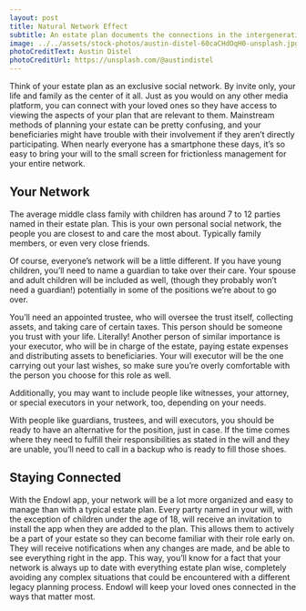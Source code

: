 ```yaml
---
layout: post
title: Natural Network Effect
subtitle: An estate plan documents the connections in the intergenerational human social network
image: ../../assets/stock-photos/austin-distel-60caCHdOqH0-unsplash.jpg
photoCreditText: Austin Distel
photoCreditUrl: https://unsplash.com/@austindistel
---
```

Think of your estate plan as an exclusive social network. By invite only, your life and family as the center of it all. Just as you would on any other media platform, you can connect with your loved ones so they have access to viewing the aspects of your plan that are relevant to them. Mainstream methods of planning your estate can be pretty confusing, and your beneficiaries might have trouble with their involvement if they aren’t directly participating. When nearly everyone has a smartphone these days, it’s so easy to bring your will to the small screen for frictionless management for your entire network. 

## Your Network 
The average middle class family with children has around 7 to 12 parties named in their estate plan. This is your own personal social network, the people you are closest to and care the most about. Typically family members, or even very close friends. 

Of course, everyone’s network will be a little different. If you have young children, you’ll need to name a guardian to take over their care. Your spouse and adult children will be included as well, (though they probably won’t need a guardian!) potentially in some of the positions we’re about to go over. 

You’ll need an appointed trustee, who will oversee the trust itself, collecting assets, and taking care of certain taxes. This person should be someone you trust with your life. Literally! Another person of similar importance is your executor, who will be in charge of the estate, paying estate expenses and distributing assets to beneficiaries. Your will executor will be the one carrying out your last wishes, so make sure you’re overly comfortable with the person you choose for this role as well. 

Additionally, you may want to include people like witnesses, your attorney, or special executors in your network, too, depending on your needs. 

With people like guardians, trustees, and will executors, you should be ready to have an alternative for the position, just in case. If the time comes where they need to fulfill their responsibilities as stated in the will and they are unable, you’ll need to call in a backup who is ready to fill those shoes. 

## Staying Connected 
With the Endowl app, your network will be a lot more organized and easy to manage than with a typical estate plan. Every party named in your will, with the exception of children under the age of 18, will receive an invitation to install the app when they are added to the plan. This allows them to actively be a part of your estate so they can become familiar with their role early on. They will receive notifications when any changes are made, and be able to see everything right in the app. This way, you’ll know for a fact that your network is always up to date with everything estate plan wise, completely avoiding any complex situations that could be encountered with a different legacy planning process. Endowl will keep your loved ones connected in the ways that matter most. 

